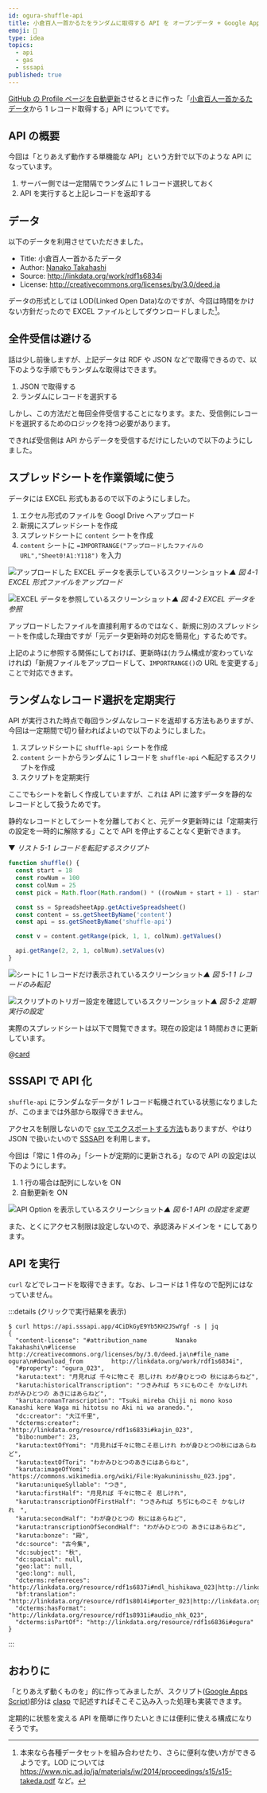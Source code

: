```yaml
---
id: ogura-shuffle-api
title: 小倉百人一首かるたをランダムに取得する API を オープンデータ + Google Apps Script + SSSAPI で作った
emoji: 🎎
type: idea
topics:
  - api
  - gas
  - sssapi
published: true
---
```


[GitHub の Profile ページを自動更新](https://zenn.dev/hankei6km/articles/automatically-update-github-profile)させるときに作った「[小倉百人一首かるたデータ]から 1 レコード取得する」API についてです。

## API の概要

今回は「とりあえず動作する単機能な API」という方針で以下のような API になっています。

1.  サーバー側では一定間隔でランダムに 1 レコード選択しておく
2.  API を実行すると上記レコードを返却する

## データ

以下のデータを利用させていただきました。

*   Title: 小倉百人一首かるたデータ
*   Author: [Nanako Takahashi](http://linkdata.org/user/tnanako)
*   Source: <http://linkdata.org/work/rdf1s6834i>
*   License: <http://creativecommons.org/licenses/by/3.0/deed.ja>

データの形式としては LOD(Linked Open Data)なのですが、今回は時間をかけない方針だったので EXCEL ファイルとしてダウンロードしました[^lod]。

[^lod]: 本来なら各種データセットを組み合わせたり、さらに便利な使い方ができるようです。LOD については <https://www.nic.ad.jp/ja/materials/iw/2014/proceedings/s15/s15-takeda.pdf> など。

## 全件受信は避ける

話は少し前後しますが、上記データは RDF や JSON などで取得できるので、以下のような手順でもランダムな取得はできます。

1.  JSON で取得する
2.  ランダムにレコードを選択する

しかし、この方法だと毎回全件受信することになります。また、受信側にレコードを選択するためのロジックを持つ必要があります。

できれば受信側は API からデータを受信するだけにしたいので以下のようにしました。

## スプレッドシートを作業領域に使う

データには EXCEL 形式もあるので以下のようにしました。

1.  エクセル形式のファイルを Googl Drive へアップロード
2.  新規にスプレッドシートを作成
3.  スプレッドシートに `content` シートを作成
4.  `content` シートに `=IMPORTRANGE("アップロードしたファイルの URL","Sheet0!A1:Y118")` を入力

![アップロードした EXCEL データを表示しているスクリーンショット](https://images.microcms-assets.io/assets/1fff6177c5c74aac8d5158dc17492c92/981ecf24736a49da89967ac3a1372f5f/ogura-shuffle-api-source-data.png?w=600\&h=358\&auto=compress%2Cformat)*▲ 図 4-1 EXCEL 形式ファイルをアップロード*

![EXCEL データを参照しているスクリーンショット](https://images.microcms-assets.io/assets/1fff6177c5c74aac8d5158dc17492c92/cb4c8175afff4d5aabe738944e2eba1a/ogura-shuffle-api-content-sheet.png?w=600\&h=358\&auto=compress%2Cformat)*▲ 図 4-2 EXCEL データを参照*

アップロードしたファイルを直接利用するのではなく、新規に別のスプレッドシートを作成した理由ですが「元データ更新時の対応を簡易化」するためです。

上記のように参照する関係にしておけば、更新時は(カラム構成が変わっていなければ)「新規ファイルをアップロードして、`IMPORTRANGE()`の URL を変更する」ことで対応できます。

## ランダムなレコード選択を定期実行

API が実行された時点で毎回ランダムなレコードを返却する方法もありますが、今回は一定期間で切り替わればよいので以下のようにしました。

1.  スプレッドシートに `shuffle-api` シートを作成
2.  `content` シートからランダムに 1 レコードを `shuffle-api` へ転記するスクリプトを作成
3.  スクリプトを定期実行

ここでもシートを新しく作成していますが、これは API に渡すデータを静的なレコードとして扱うためです。

静的なレコードとしてシートを分離しておくと、元データ更新時には「定期実行の設定を一時的に解除する」ことで API を停止することなく更新できます。

▼ *リスト 5-1 レコードを転記するスクリプト*

```js
function shuffle() {
  const start = 18
  const rowNum = 100
  const colNum = 25
  const pick = Math.floor(Math.random() * ((rowNum + start + 1) - start) + start)

  const ss = SpreadsheetApp.getActiveSpreadsheet()
  const content = ss.getSheetByName('content')
  const api = ss.getSheetByName('shuffle-api')

  const v = content.getRange(pick, 1, 1, colNum).getValues()

  api.getRange(2, 2, 1, colNum).setValues(v)
}
```

![シートに 1 レコードだけ表示されているスクリーンショット](https://images.microcms-assets.io/assets/1fff6177c5c74aac8d5158dc17492c92/e09ccc4e37a34e5eba18dddbc5ed7aae/ogura-shuffle-api-shuffle-api-sheet.png?w=600\&h=358\&auto=compress%2Cformat)*▲ 図 5-1 1 レコードのみ転記*

![スクリプトのトリガー設定を確認しているスクリーンショット](https://images.microcms-assets.io/assets/1fff6177c5c74aac8d5158dc17492c92/d8b60bae6c7640849f4cfcb8cca26d2c/ogura-shuffle-api-trigger.png?w=600\&h=358\&auto=compress%2Cformat)*▲ 図 5-2 定期実行の設定*

実際のスプレッドシートは以下で閲覧できます。現在の設定は 1 時間おきに更新しています。

@[card](https://docs.google.com/spreadsheets/d/1QkMEbZJnCOrl-cRHv5OoTFmlVr1KzPpECxQBIcw325k/edit?usp=sharing)

## SSSAPI で API 化

`shuffle-api` にランダムなデータが 1 レコード転機されている状態になりましたが、このままでは外部から取得できません。

アクセスを制限しないので [csv でエクスポートする方法](https://zenn.dev/katoaki/articles/c89562a3cd955e)もありますが、やはり JSON で扱いたいので [SSSAPI] を利用します。

今回は「常に 1 件のみ」「シートが定期的に更新される」なので API の設定は以下のようにします。

1.  1 行の場合は配列にしないを ON
2.  自動更新を ON

![API Option を表示しているスクリーンショット](https://images.microcms-assets.io/assets/1fff6177c5c74aac8d5158dc17492c92/e2c787d402fd4fbf9fbdefa6cdaceaaa/ogura-shuffle-api-option.png?w=577\&h=472\&auto=compress%2Cformat)*▲ 図 6-1 API の設定を変更*

また、とくにアクセス制限は設定しないので、承認済みドメインを `*` にしてあります。

## API を実行

`curl` などでレコードを取得できます。なお、レコードは 1 件なので配列にはなっていません。

:::details (クリックで実行結果を表示)

```shell-session
$ curl https://api.sssapi.app/4CiDkGyE9Yb5KH2JSwYgf -s | jq
{
  "content-license": "#attribution_name        Nanako Takahashi\n#license        http://creativecommons.org/licenses/by/3.0/deed.ja\n#file_name        ogura\n#download_from        http://linkdata.org/work/rdf1s6834i",
  "#property": "ogura_023",
  "karuta:text": "月見れば 千々に物こそ 悲しけれ わが身ひとつの 秋にはあらねど",
  "karuta:historicalTranscription": "つきみれば ちゞにものこそ かなしけれ　わがみひとつの あきにはあらねど",
  "karuta:romanTranscription": "Tsuki mireba Chiji ni mono koso Kanashi kere Waga mi hitotsu no Aki ni wa aranedo.",
  "dc:creator": "大江千里",
  "dcterms:creator": "http://linkdata.org/resource/rdf1s6833i#kajin_023",
  "bibo:number": 23,
  "karuta:textOfYomi": "月見れば千々に物こそ悲しけれ わが身ひとつの秋にはあらねど",
  "karuta:textOfTori": "わかみひとつのあきにはあらねと",
  "karuta:imageOfYomi": "https://commons.wikimedia.org/wiki/File:Hyakuninisshu_023.jpg",
  "karuta:uniqueSyllable": "つき",
  "karuta:firstHalf": "月見れば 千々に物こそ 悲しけれ",
  "karuta:transcriptionOfFirstHalf": "つきみれば ちぢにものこそ かなしけれ　",
  "karuta:secondHalf": "わが身ひとつの 秋にはあらねど",
  "karuta:transcriptionOfSecondHalf": "わがみひとつの あきにはあらねど",
  "karuta:bonze": "殿",
  "dc:source": "古今集",
  "dc:subject": "秋",
  "dc:spacial": null,
  "geo:lat": null,
  "geo:long": null,
  "dcterms:refenreces": "http://linkdata.org/resource/rdf1s6837i#ndl_hishikawa_023|http://linkdata.org/resource/rdf1s6838i#ndl_nazorae_023|http://linkdata.org/resource/rdf1s6840i#osakaml_utena_023|http://linkdata.org/resource/rdf1s6856i#nijl_izumiya_023|http://linkdata.org/resource/rdf1s6839i#ndl_shikishi_023|http://linkdata.org/resource/rdf1s8472i#ndl_azuma_023|http://linkdata.org/resource/rdf1s8473i#ndl_toyokuni_023|http://linkdata.org/resource/rdf1s8474i#nijl_sugata_023|http://linkdata.org/resource/rdf1s8475i#kyoto_nakanoin_023",
  "bf:translation": "http://linkdata.org/resource/rdf1s8014i#porter_023|http://linkdata.org/resource/rdf1s8015i#clay_023|http://linkdata.org/resource/rdf1s8099i#dickins_023|http://linkdata.org/resource/rdf1s8100i#noguchi_023",
  "dcterms:hasFormat": "http://linkdata.org/resource/rdf1s8931i#audio_nhk_023",
  "dcterms:isPartOf": "http://linkdata.org/resource/rdf1s6836i#ogura"
}
```

:::

## おわりに

「とりあえず動くものを」的に作ってみましたが、スクリプト([Google Apps Script])部分は [clasp] で記述すればそこそこ込み入った処理も実装できます。

定期的に状態を変える API を簡単に作りたいときには便利に使える構成になりそうです。

[SSSAPI]: https://sssapi.app/

[Google Apps Script]: https://workspace.google.co.jp/intl/ja/products/apps-script/

[小倉百人一首かるたデータ]: http://linkdata.org/work/rdf1s6834i

[clasp]: https://github.com/google/clasp
